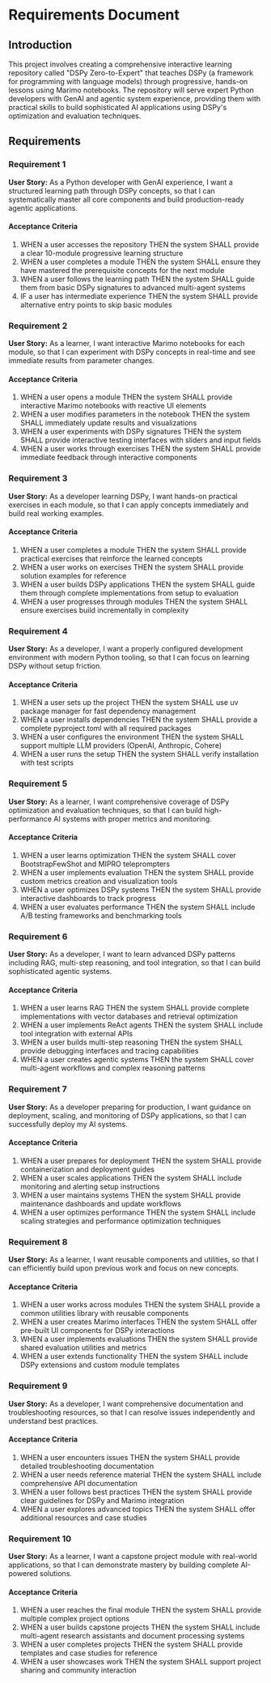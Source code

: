 # Requirements Document

## Introduction

This project involves creating a comprehensive interactive learning repository called "DSPy Zero-to-Expert" that teaches DSPy (a framework for programming with language models) through progressive, hands-on lessons using Marimo notebooks. The repository will serve expert Python developers with GenAI and agentic system experience, providing them with practical skills to build sophisticated AI applications using DSPy's optimization and evaluation techniques.

## Requirements

### Requirement 1

**User Story:** As a Python developer with GenAI experience, I want a structured learning path through DSPy concepts, so that I can systematically master all core components and build production-ready agentic applications.

#### Acceptance Criteria

1. WHEN a user accesses the repository THEN the system SHALL provide a clear 10-module progressive learning structure
2. WHEN a user completes a module THEN the system SHALL ensure they have mastered the prerequisite concepts for the next module
3. WHEN a user follows the learning path THEN the system SHALL guide them from basic DSPy signatures to advanced multi-agent systems
4. IF a user has intermediate experience THEN the system SHALL provide alternative entry points to skip basic modules

### Requirement 2

**User Story:** As a learner, I want interactive Marimo notebooks for each module, so that I can experiment with DSPy concepts in real-time and see immediate results from parameter changes.

#### Acceptance Criteria

1. WHEN a user opens a module THEN the system SHALL provide interactive Marimo notebooks with reactive UI elements
2. WHEN a user modifies parameters in the notebook THEN the system SHALL immediately update results and visualizations
3. WHEN a user experiments with DSPy signatures THEN the system SHALL provide interactive testing interfaces with sliders and input fields
4. WHEN a user works through exercises THEN the system SHALL provide immediate feedback through interactive components

### Requirement 3

**User Story:** As a developer learning DSPy, I want hands-on practical exercises in each module, so that I can apply concepts immediately and build real working examples.

#### Acceptance Criteria

1. WHEN a user completes a module THEN the system SHALL provide practical exercises that reinforce the learned concepts
2. WHEN a user works on exercises THEN the system SHALL provide solution examples for reference
3. WHEN a user builds DSPy applications THEN the system SHALL guide them through complete implementations from setup to evaluation
4. WHEN a user progresses through modules THEN the system SHALL ensure exercises build incrementally in complexity

### Requirement 4

**User Story:** As a developer, I want a properly configured development environment with modern Python tooling, so that I can focus on learning DSPy without setup friction.

#### Acceptance Criteria

1. WHEN a user sets up the project THEN the system SHALL use uv package manager for fast dependency management
2. WHEN a user installs dependencies THEN the system SHALL provide a complete pyproject.toml with all required packages
3. WHEN a user configures the environment THEN the system SHALL support multiple LLM providers (OpenAI, Anthropic, Cohere)
4. WHEN a user runs the setup THEN the system SHALL verify installation with test scripts

### Requirement 5

**User Story:** As a learner, I want comprehensive coverage of DSPy optimization and evaluation techniques, so that I can build high-performance AI systems with proper metrics and monitoring.

#### Acceptance Criteria

1. WHEN a user learns optimization THEN the system SHALL cover BootstrapFewShot and MIPRO teleprompters
2. WHEN a user implements evaluation THEN the system SHALL provide custom metrics creation and visualization tools
3. WHEN a user optimizes DSPy systems THEN the system SHALL provide interactive dashboards to track progress
4. WHEN a user evaluates performance THEN the system SHALL include A/B testing frameworks and benchmarking tools

### Requirement 6

**User Story:** As a developer, I want to learn advanced DSPy patterns including RAG, multi-step reasoning, and tool integration, so that I can build sophisticated agentic systems.

#### Acceptance Criteria

1. WHEN a user learns RAG THEN the system SHALL provide complete implementations with vector databases and retrieval optimization
2. WHEN a user implements ReAct agents THEN the system SHALL include tool integration with external APIs
3. WHEN a user builds multi-step reasoning THEN the system SHALL provide debugging interfaces and tracing capabilities
4. WHEN a user creates agentic systems THEN the system SHALL cover multi-agent workflows and complex reasoning patterns

### Requirement 7

**User Story:** As a developer preparing for production, I want guidance on deployment, scaling, and monitoring of DSPy applications, so that I can successfully deploy my AI systems.

#### Acceptance Criteria

1. WHEN a user prepares for deployment THEN the system SHALL provide containerization and deployment guides
2. WHEN a user scales applications THEN the system SHALL include monitoring and alerting setup instructions
3. WHEN a user maintains systems THEN the system SHALL provide maintenance dashboards and update workflows
4. WHEN a user optimizes performance THEN the system SHALL include scaling strategies and performance optimization techniques

### Requirement 8

**User Story:** As a learner, I want reusable components and utilities, so that I can efficiently build upon previous work and focus on new concepts.

#### Acceptance Criteria

1. WHEN a user works across modules THEN the system SHALL provide a common utilities library with reusable components
2. WHEN a user creates Marimo interfaces THEN the system SHALL offer pre-built UI components for DSPy interactions
3. WHEN a user implements evaluations THEN the system SHALL provide shared evaluation utilities and metrics
4. WHEN a user extends functionality THEN the system SHALL include DSPy extensions and custom module templates

### Requirement 9

**User Story:** As a developer, I want comprehensive documentation and troubleshooting resources, so that I can resolve issues independently and understand best practices.

#### Acceptance Criteria

1. WHEN a user encounters issues THEN the system SHALL provide detailed troubleshooting documentation
2. WHEN a user needs reference material THEN the system SHALL include comprehensive API documentation
3. WHEN a user follows best practices THEN the system SHALL provide clear guidelines for DSPy and Marimo integration
4. WHEN a user explores advanced topics THEN the system SHALL offer additional resources and case studies

### Requirement 10

**User Story:** As a learner, I want a capstone project module with real-world applications, so that I can demonstrate mastery by building complete AI-powered solutions.

#### Acceptance Criteria

1. WHEN a user reaches the final module THEN the system SHALL provide multiple complex project options
2. WHEN a user builds capstone projects THEN the system SHALL include multi-agent research assistants and document processing systems
3. WHEN a user completes projects THEN the system SHALL provide templates and case studies for reference
4. WHEN a user showcases work THEN the system SHALL support project sharing and community interaction